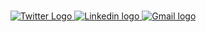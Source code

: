 <p align="center">
  <!–
  <img src="me.png" alt="A code style information about Iran Garcia"  width="750" />
  <br/>
  <a href="https://twitter.com/irangarciaz">
    <img alt="Twitter Logo" src="https://img.shields.io/badge/Twitter-021627?style=for-the-badge&logo=twitter&logoColor=white" height="25"/>
  </a>
  <a href="https://linkekin.com/in/irangarciaj">
    <img alt="Linkedin logo" src="https://img.shields.io/badge/Linkedin-021627?style=for-the-badge&logo=linkedin&logoColor=white" height="25"/>
  </a>
  <a href="mailto:irangarciaj@gmail.com">
    <img alt="Gmail logo" src="https://img.shields.io/badge/Email-021627?style=for-the-badge&logo=gmail&logoColor=white" height="25"/>
  </a>
</p>
